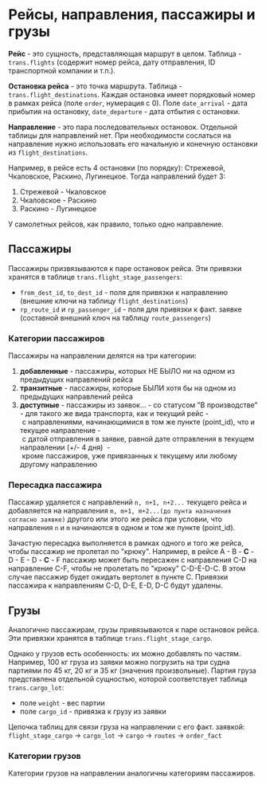 # Рейсы, направления, пассажиры и грузы

**Рейс** - это сущность, представляющая маршрут в целом. 
Таблица - `trans.flights` (содержит номер рейса, дату отправления, ID транспортной компании и т.п.).

**Остановка рейса** - это точка маршрута. 
Таблица - `trans.flight_destinations`. Каждая остановка имеет порядковый номер в рамках рейса (поле `order`, нумерация с 0). Поле `date_arrival` - дата прибытия на остановку, `date_departure` - дата отбытия с остановки.

**Направление** - это пара последовательных остановок. 
Отдельной таблицы для направлений нет. При необходимости сослаться на направление нужно использовать его начальную и конечную остановки из  `flight_destinations`.

Например, в рейсе есть 4 остановки (по порядку): Стрежевой, Чкаловское, Раскино, Лугинецкое. Тогда направлений будет 3: 
1) Стрежевой - Чкаловское
2) Чкаловское - Раскино
3) Раскино - Лугинецкое

У самолетных рейсов, как правило, только одно направление.

## Пассажиры

Пассажиры призвязываются к паре остановок рейса. Эти привязки хранятся в таблице `trans.flight_stage_passengers`:
- `from_dest_id`, `to_dest_id` - поля для привязки к направлению (внешние ключи  на таблицу `flight_destinations`)
- `rp_route_id` и `rp_passenger_id` - поля для привязки к факт. заявке (составной внешний ключ на таблицу `route_passengers`)

### Категории пассажиров

Пассажиры на направлении делятся на три категории:
1) **добавленные** - пассажиры, которых НЕ БЫЛО ни на одном из предыдущих направлений рейса
2) **транзитные** - пассажиры, которые БЫЛИ хотя бы на одном из предыдущих направлений рейса
3) **доступные** - пассажиры из заявок...
	- со статусом "В производстве"
    - для такого же вида транспорта, как и текущий рейс
    - с направлениями, начинающимися в том же пункте (point_id), что и текущее направление
   - с датой отправления в заявке, равной дате отправления в текущем направлении (+/- 4 дня)
     - кроме пассажиров, уже привязанных к текущему или любому другому направлению

### Пересадка пассажира

Пассажир удаляется с направлений `n, n+1, n+2...` текущего рейса и добавляется на направления `m, m+1, m+2...(до пунта назначения согласно заявке)` другого или этого же рейса при условии, что направления `n` и `m` начинаются в одном и том же пункте (point_id). 

Зачастую пересадка выполняется в рамках одного и того же рейса, чтобы пассажир не пролетал по "крюку". Например, в рейсе A - B - **C** - D - E - D - **C** - F пассажир может быть пересажен с направления C-D на направление C-F, чтобы не пролетать по "крюку" C-D-E-D-C. В этом случае пассажир будет ожидать вертолет в пункте C. Привязки пассажира к направлениям C-D, D-E, E-D, D-C будут удалены.


## Грузы

Аналогично пассажирам, грузы привязываются к паре остановок рейса. Эти привязки хранятся в таблице `trans.flight_stage_cargo`.

Однако у грузов есть особенность: их можно добавлять по частям. Например, 100 кг груза из заявки можно погрузить на три судна партиями по 45 кг, 20 кг и 35 кг (значения произвольные). Партия груза представлена отдельной сущностью, которой соответствует таблица `trans.cargo_lot`:
- поле `weight` - вес партии
- поле `cargo_id` - привязка к грузу из заявки

Цепочка таблиц для связи груза на направлении с его факт. заявкой: 
`flight_stage_cargo` → `cargo_lot` → `cargo` → `routes` → `order_fact`

### Категории грузов

Категории грузов на направлении аналогичны категориям пассажиров.
